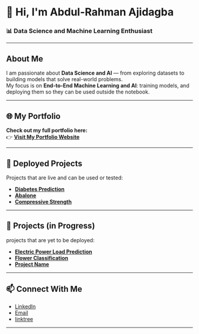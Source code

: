 
# 👋 Hi, I'm **Abdul-Rahman Ajidagba**  

### 📊 Data Science and Machine Learning Enthusiast 

---

##  About Me  
I am passionate about **Data Science and AI** — from exploring datasets to building models that solve real-world problems.  
My focus is on **End-to-End Machine Learning and AI**: training models, and deploying them so they can be used outside the notebook.  

---

## 🌐 My Portfolio  
**Check out my full portfolio here:**  
👉 [**Visit My Portfolio Website**](https://calaabdul.github.io/portfolio/)  

---

## 🚀 Deployed Projects  
Projects that are live and can be used or tested:  

- [**Diabetes Prediction**](https://github.com/Calaabdul/Diabetes-app-with-streamlit)   
- [**Abalone**](https://github.com/Calaabdul/Supervised_ML--Abalone)   
- [**Compressive Strength**](https://github.com/Calaabdul/Cement-compressive-strength-prediction) 
---

## 📝 Projects (in Progress)  
projects that are yet to be deployed:  

- [**Electric Power Load Prediction**](https://github.com/Calaabdul/Energy-consumption-with-GRU/blob/main/notebook/notebook.ipynb) 
- [**Flower Classification**](https://github.com/Calaabdul/Flower-Classification/blob/main/flower.ipynb)
- [**Project Name**](#)  
---

## 📫 Connect With Me  
- [LinkedIn](https://www.linkedin.com/in/abdul-rahman-ajidagba)  
- [Email](mailto:ajidagba19@gmail.com)  
- [linktree](https://linktr.ee/calaabdul) 

---
